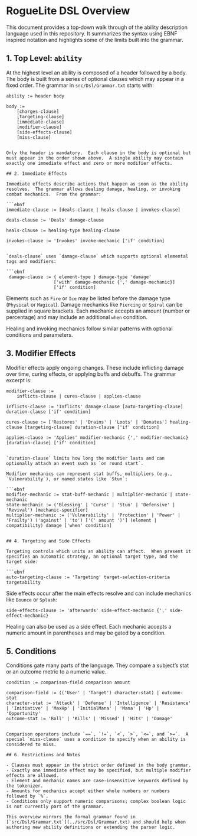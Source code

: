 # RogueLite DSL Overview

This document provides a top‑down walk through of the ability description language used in this repository.  It summarizes the syntax using EBNF inspired notation and highlights some of the limits built into the grammar.

## 1. Top Level: `ability`

At the highest level an ability is composed of a header followed by a body.  The body is built from a series of optional clauses which may appear in a fixed order.  The grammar in `src/Dsl/Grammar.txt` starts with:

```ebnf
ability := header body

body :=
    [charges-clause]
    [targeting-clause]
    [immediate-clause]
    [modifier-clause]
    [side-effects-clause]
    [miss-clause]
```
```

Only the header is mandatory.  Each clause in the body is optional but must appear in the order shown above.  A single ability may contain exactly one immediate effect and zero or more modifier effects.

## 2. Immediate Effects

Immediate effects describe actions that happen as soon as the ability resolves.  The grammar allows dealing damage, healing, or invoking combat mechanics.  From the grammar:

```ebnf
immediate-clause := [deals-clause | heals-clause | invokes-clause]

deals-clause := 'Deals' damage-clause

heals-clause := healing-type healing-clause

invokes-clause := 'Invokes' invoke-mechanic ['if' condition]
```
```

`deals-clause` uses `damage-clause` which supports optional elemental tags and modifiers:

```ebnf
 damage-clause := { element-type } damage-type 'damage'
                  ['with' damage-mechanic {',' damage-mechanic}]
                  ['if' condition]
```

Elements such as `Fire` or `Ice` may be listed before the damage type (`Physical` or `Magical`).  Damage mechanics like `Piercing` or `Spiral` can be supplied in square brackets.  Each mechanic accepts an amount (number or percentage) and may include an additional `when` condition.

Healing and invoking mechanics follow similar patterns with optional conditions and parameters.

## 3. Modifier Effects

Modifier effects apply ongoing changes.  These include inflicting damage over time, curing effects, or applying buffs and debuffs.  The grammar excerpt is:

```ebnf
modifier-clause :=
    inflicts-clause | cures-clause | applies-clause

inflicts-clause := 'Inflicts' damage-clause [auto-targeting-clause] duration-clause ['if' condition]

cures-clause := ['Restores' | 'Drains' | 'Loots' | 'Donates'] healing-clause [targeting-clause] duration-clause ['if' condition]

applies-clause := 'Applies' modifier-mechanic {',' modifier-mechanic} [duration-clause] ['if' condition]
```
```

`duration-clause` limits how long the modifier lasts and can optionally attach an event such as `on round start`.

Modifier mechanics can represent stat buffs, multipliers (e.g., `Vulnerability`), or named states like `Stun`:

```ebnf
modifier-mechanic := stat-buff-mechanic | multiplier-mechanic | state-mechanic
state-mechanic := ('Blessing' | 'Curse' | 'Stun' | 'Defensive' | 'Revival') [mechanic-specifier]
multiplier-mechanic := ('Vulnerability' | 'Protection' | 'Power' | 'Frailty') ('against' | 'to') ['(' amount ')'] (element | compatibility) damage ['when' condition]
```
```

## 4. Targeting and Side Effects

Targeting controls which units an ability can affect.  When present it specifies an automatic strategy, an optional target type, and the target side:

```ebnf
auto-targeting-clause := 'Targeting' target-selection-criteria targetability
```

Side effects occur after the main effects resolve and can include mechanics like `Bounce` or `Splash`:

```ebnf
side-effects-clause := 'afterwards' side-effect-mechanic {',' side-effect-mechanic}
```

Healing can also be used as a side effect.  Each mechanic accepts a numeric amount in parentheses and may be gated by a condition.

## 5. Conditions

Conditions gate many parts of the language.  They compare a subject’s stat or an outcome metric to a numeric value.

```ebnf
condition := comparison-field comparison amount

comparison-field := (('User' | 'Target') character-stat) | outcome-stat
character-stat := 'Attack' | 'Defense' | 'Intelligence' | 'Resistance' | 'Initiative' | 'MaxHp' | 'InitialMana' | 'Mana' | 'Hp' | 'Opportunity'
outcome-stat := 'Roll' | 'Kills' | 'Missed' | 'Hits' | 'Damage'
```
```

Comparison operators include `==`, `!=`, `<`, `>`, `<=`, and `>=`.  A special `miss-clause` uses a condition to specify when an ability is considered to miss.

## 6. Restrictions and Notes

- Clauses must appear in the strict order defined in the body grammar.
- Exactly one immediate effect may be specified, but multiple modifier effects are allowed.
- Element and mechanic names are case-insensitive keywords defined by the tokenizer.
- Amounts for mechanics accept either whole numbers or numbers followed by `%`.
- Conditions only support numeric comparisons; complex boolean logic is not currently part of the grammar.

This overview mirrors the formal grammar found in [`src/Dsl/Grammar.txt`](../src/Dsl/Grammar.txt) and should help when authoring new ability definitions or extending the parser logic.
